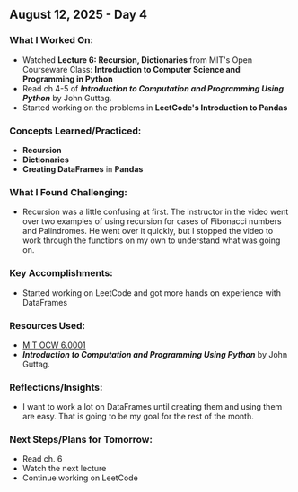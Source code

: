 ## August 12, 2025 - Day 4

### What I Worked On:  
- Watched **Lecture 6: Recursion, Dictionaries** from MIT's Open Courseware Class: **Introduction to Computer Science and Programming in Python**  
- Read ch 4-5 of **_Introduction to Computation and Programming Using Python_** by John Guttag.
- Started working on the problems in **LeetCode's Introduction to Pandas**

### Concepts Learned/Practiced:  
- **Recursion**
- **Dictionaries**
- **Creating DataFrames** in **Pandas**
  
### What I Found Challenging:  
- Recursion was a little confusing at first. The instructor in the video went over two examples of using recursion for cases of Fibonacci numbers and Palindromes. He went over it quickly, but I stopped the video to work through the functions on my own to understand what was going on. 

### Key Accomplishments:  
- Started working on LeetCode and got more hands on experience with DataFrames 
    
### Resources Used:  
- [MIT OCW 6.0001](https://ocw.mit.edu/courses/6-0001-introduction-to-computer-science-and-programming-in-python-fall-2016/)  
- **_Introduction to Computation and Programming Using Python_** by John Guttag.

### Reflections/Insights:
- I want to work a lot on DataFrames until creating them and using them are easy. That is going to be my goal for the rest of the month.    
  
### Next Steps/Plans for Tomorrow:  
- Read ch. 6
- Watch the next lecture
- Continue working on LeetCode
